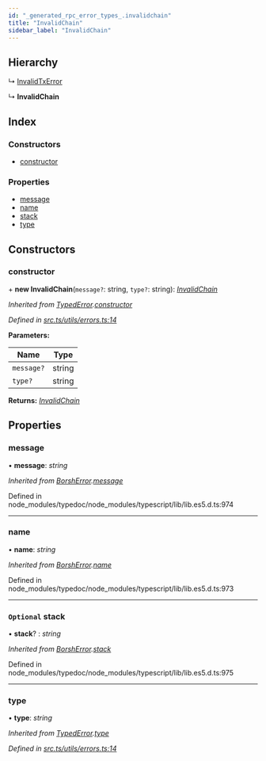 ```yaml
---
id: "_generated_rpc_error_types_.invalidchain"
title: "InvalidChain"
sidebar_label: "InvalidChain"
---
```


## Hierarchy

  ↳ [InvalidTxError](_generated_rpc_error_types_.invalidtxerror.md)

  ↳ **InvalidChain**

## Index

### Constructors

* [constructor](_generated_rpc_error_types_.invalidchain.md#constructor)

### Properties

* [message](_generated_rpc_error_types_.invalidchain.md#message)
* [name](_generated_rpc_error_types_.invalidchain.md#name)
* [stack](_generated_rpc_error_types_.invalidchain.md#optional-stack)
* [type](_generated_rpc_error_types_.invalidchain.md#type)

## Constructors

###  constructor

\+ **new InvalidChain**(`message?`: string, `type?`: string): *[InvalidChain](_generated_rpc_error_types_.invalidchain.md)*

*Inherited from [TypedError](_utils_errors_.typederror.md).[constructor](_utils_errors_.typederror.md#constructor)*

*Defined in [src.ts/utils/errors.ts:14](https://github.com/nearprotocol/nearlib/blob/de49029/src.ts/utils/errors.ts#L14)*

**Parameters:**

Name | Type |
------ | ------ |
`message?` | string |
`type?` | string |

**Returns:** *[InvalidChain](_generated_rpc_error_types_.invalidchain.md)*

## Properties

###  message

• **message**: *string*

*Inherited from [BorshError](_utils_serialize_.borsherror.md).[message](_utils_serialize_.borsherror.md#message)*

Defined in node_modules/typedoc/node_modules/typescript/lib/lib.es5.d.ts:974

___

###  name

• **name**: *string*

*Inherited from [BorshError](_utils_serialize_.borsherror.md).[name](_utils_serialize_.borsherror.md#name)*

Defined in node_modules/typedoc/node_modules/typescript/lib/lib.es5.d.ts:973

___

### `Optional` stack

• **stack**? : *string*

*Inherited from [BorshError](_utils_serialize_.borsherror.md).[stack](_utils_serialize_.borsherror.md#optional-stack)*

Defined in node_modules/typedoc/node_modules/typescript/lib/lib.es5.d.ts:975

___

###  type

• **type**: *string*

*Inherited from [TypedError](_utils_errors_.typederror.md).[type](_utils_errors_.typederror.md#type)*

*Defined in [src.ts/utils/errors.ts:14](https://github.com/nearprotocol/nearlib/blob/de49029/src.ts/utils/errors.ts#L14)*
